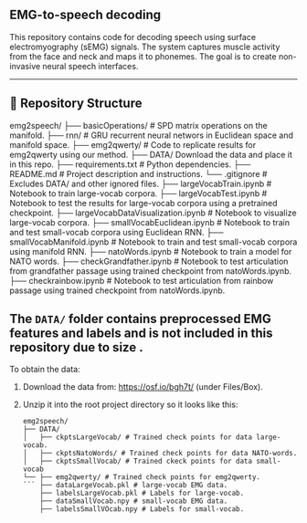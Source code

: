 ## EMG-to-speech decoding

This repository contains code for decoding speech using surface electromyography (sEMG) signals. The system captures muscle activity from the face and neck and maps it to phonemes. The goal is to create non-invasive neural speech interfaces.

---

## 📁 Repository Structure

emg2speech/
├── basicOperations/ # SPD matrix operations on the manifold.
├── rnn/ # GRU recurrent neural networs in Euclidean space and manifold space.
├── emg2qwerty/ # Code to replicate results for emg2qwerty using our method.
├── DATA/ Download the data and place it in this repo.
├── requirements.txt # Python dependencies.
├── README.md # Project description and instructions.
└── .gitignore # Excludes DATA/ and other ignored files.
├── largeVocabTrain.ipynb # Notebook to train large-vocab corpora.
├── largeVocabTest.ipynb # Notebook to test the results for large-vocab corpora using a pretrained checkpoint.
├── largeVocabDataVisualization.ipynb # Notebook to visualize large-vocab corpora.
├── smallVocabEuclidean.ipynb # Notebook to train and test small-vocab corpora using Euclidean RNN.
├── smallVocabManifold.ipynb # Notebook to train and test small-vocab corpora using manifold RNN.
├── natoWords.ipynb # Notebook to train a model for NATO words.
├── checkGrandfather.ipynb # Notebook to test articulation from grandfather passage using trained checkpoint from natoWords.ipynb. 
├── checkrainbow.ipynb # Notebook to test articulation from rainbow passage using trained checkpoint from natoWords.ipynb. 

## The `DATA/` folder contains preprocessed EMG features and labels and is **not included in this repository** due to size .

To obtain the data:

1. Download the data from:  https://osf.io/bgh7t/ (under Files/Box).
2. Unzip it into the root project directory so it looks like this:

    ```
    emg2speech/
    ├── DATA/
    │   ├── ckptsLargeVocab/ # Trained check points for data large-vocab.
    │   ├── ckptsNatoWords/ # Trained check points for data NATO-words.
    │   ├── ckptsSmallVocab/ # Trained ckeck points for data small-vocab
    └── ├── emg2qwerty/ # Trained check points for emg2qwerty.
    ``` ├── dataLargeVocab.pkl # large-vocab EMG data.
        ├── labelsLargeVocab.pkl # Labels for large-vocab.
        ├── dataSmallVocab.npy # small-vocab EMG data.
        ├── labelsSmallVOcab.npy # Labels for small-vocab.
        